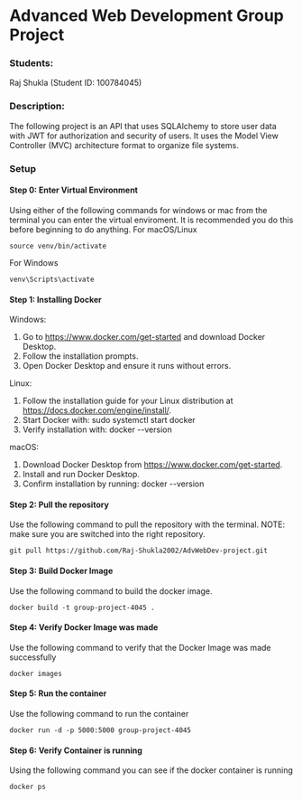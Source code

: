 # Advanced Web Development Group Project

### Students:

Raj Shukla (Student ID: 100784045)

### Description:

The following project is an API that uses SQLAlchemy to store user data with JWT for authorization and security of users. It uses the Model View Controller (MVC) architecture format to organize file systems. 

### Setup

#### Step 0: Enter Virtual Environment
Using either of the following commands for windows or mac from the terminal you can enter the virtual enviroment. It is recommended you do this before beginning to do anything.
For macOS/Linux
```
source venv/bin/activate
```
For Windows
```
venv\Scripts\activate
```

#### Step 1: Installing Docker

Windows:
1. Go to https://www.docker.com/get-started and download Docker Desktop.
2. Follow the installation prompts.
3. Open Docker Desktop and ensure it runs without errors.
   
Linux:
1. Follow the installation guide for your Linux distribution at
https://docs.docker.com/engine/install/.
2. Start Docker with: sudo systemctl start docker
3. Verify installation with: docker --version
   
macOS:
1. Download Docker Desktop from https://www.docker.com/get-started.
2. Install and run Docker Desktop.
3. Confirm installation by running: docker --version

#### Step 2: Pull the repository

Use the following command to pull the repository with the terminal. NOTE: make sure you are switched into the right repository.
```
git pull https://github.com/Raj-Shukla2002/AdvWebDev-project.git
```

#### Step 3: Build Docker Image
Use the following command to build the docker image.
```
docker build -t group-project-4045 .
```
#### Step 4: Verify Docker Image was made
Use the following command to verify that the Docker Image was made successfully
```
docker images
```
#### Step 5: Run the container
Use the following command to run the container
```
docker run -d -p 5000:5000 group-project-4045
```
#### Step 6: Verify Container is running
Using the following command you can see if the docker container is running
```
docker ps
```
